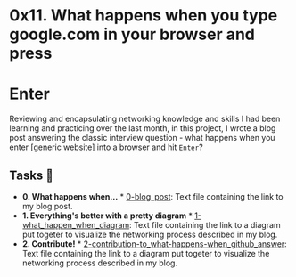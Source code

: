 # 0x11. What happens when you type google.com in your browser and press 
# Enter
Reviewing and encapsulating networking knowledge and skills I had been 
learning and practicing over the last month, in this project, I wrote a 
blog post answering the classic interview question - what happens when you 
enter [generic website] into a browser and hit `Enter`?
## Tasks :page_with_curl:
* **0. What happens when...** * [0-blog_post](./0-blog_post): Text file 
  containing the link to my blog post.
* **1. Everything's better with a pretty diagram** * 
  [1-what_happen_when_diagram](./1-what_happen_when_diagram): Text file 
  containing the link to a diagram put togeter to visualize the networking 
  process described in my blog.
* **2. Contribute!** * 
  [2-contribution-to_what-happens-when_github_answer](./2-contribution-to_what-happens-when_github_answer): 
  Text file containing the link to a diagram put togeter to visualize the 
  networking
  process described in my blog.
